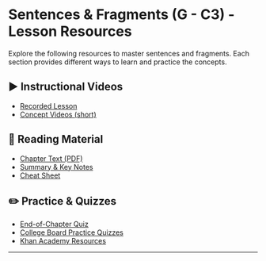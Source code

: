 # Sentences & Fragments (G - C3) - Lesson Resources

Explore the following resources to master sentences and fragments. Each section provides different ways to learn and practice the concepts.

## ▶︎ Instructional Videos

*   [Recorded Lesson](?subject=grammar&chapter=G-C3-Sentences-Fragments&type=lesson-recording)
*   [Concept Videos (short)](?subject=grammar&chapter=G-C3-Sentences-Fragments&type=concept-videos)

## 📖 Reading Material
<!-- ... other links ... -->
*   [Chapter Text (PDF)](?subject=grammar&chapter=G-C3-Sentences-Fragments&type=chapter-text)
*   [Summary & Key Notes](?subject=grammar&chapter=G-C3-Sentences-Fragments&type=notes)
*   [Cheat Sheet](?subject=grammar&chapter=G-C3-Sentences-Fragments&type=cheatsheet)

## ✏️ Practice & Quizzes
*   [End-of-Chapter Quiz](../quiz.html?quiz_name=DT-T0-RW-M1&source=eoc&originSubject=grammar&originChapter=G-C3-Sentences-Fragments&originType=hub)
*   [College Board Practice Quizzes](?subject=grammar&chapter=G-C3-Sentences-Fragments&type=cb-quiz-list)
*   [Khan Academy Resources](?subject=grammar&chapter=G-C3-Sentences-Fragments&type=khan-resources)

---
